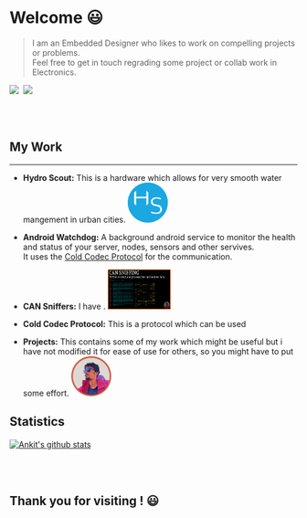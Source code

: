 # Welcome  :smiley:


>I am an Embedded Designer who likes to work on compelling projects or problems.\
>Feel free to get in touch regrading some project or collab work in Electronics.

<p align = "left" ><a href="http://linkedin.com/in/ankit-sultania-27942b114"><img src="https://img.shields.io/badge/LinkedIn-0077B5?style=for-the-badge&logo=linkedin&logoColor=white"/></a>&nbsp;
<a href="mailto:sultania1ankit@gmail.com?subject=Mail From GitHub Profile"><img src="https://img.shields.io/badge/Gmail-D14836?style=for-the-badge&logo=gmail&logoColor=white"/></a>&nbsp;</p>

<br></br>

## My Work
____________


* **Hydro Scout:** This is a hardware which allows for very smooth water mangement in urban cities.
<a href="https://github.com/ai/nanoid"><img src="images/my_logos/hydro_scout_solid.png" width="70" height="70" alt="hydro_scout" /></a>&nbsp;&nbsp;&nbsp;&nbsp;&nbsp;

* **Android Watchdog:** A background android service to monitor the health and status of your server, nodes, sensors and other servives.\
It uses the [Cold Codec Protocol](https://github.com/ai/size-limit/) for the communication.
* **CAN Sniffers:** I have .
<a href="https://github.com/ai/size-limit"><img src="images/my_logos/can_intro.png" width="110" height="70" alt="CAN_intro_thumbnail" /></a>&nbsp;&nbsp;&nbsp;&nbsp;&nbsp;

* **Cold Codec Protocol:** This is a protocol which can be used 

* **Projects:** This contains some of my work which might be useful but i have not modified it for ease of use for others, so you might have to put some effort.
<a href="https://github.com/sultania1ankit/"><img src="images/my_logos/thumb_o_bold.png" width="70" height="70" alt="git_main_logo" /></a>&nbsp;&nbsp;&nbsp;&nbsp;&nbsp;

## Statistics

<!-- <a href="https://github.com/sultania1ankit"><img align="center" src="https://github-readme-stats.vercel.app/api/top-langs/?username=sultania1ankit&layout=compact&langs_count=10&hide_border=true&theme=onedark&custom_title=Most+used+languages&hide=javascript,sass,makefile,shell" alt="Ankit's language stats" /></a>&nbsp; -->

<a href="https://github.com/sultania1ankit"><img align="center" src="https://github-readme-stats.vercel.app/api?username=sultania1ankit&title_color=0xAA&text_color=0xAA&icon_color=0xBB&border_color=0xCC&bg_color=0xAA&show_icons=true&hide_border=true&line_height=30" alt="Ankit's github stats" /></a>


<br></br>
## Thank you for visiting ! :smiley:



